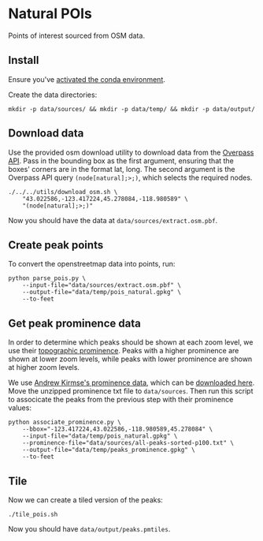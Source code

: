 # Natural POIs

Points of interest sourced from OSM data.

## Install

Ensure you've [activated the conda environment](../../README.md#building-datasets).

Create the data directories:

```
mkdir -p data/sources/ && mkdir -p data/temp/ && mkdir -p data/output/
```

## Download data

Use the provided osm download utility to download data from the [Overpass API](https://wiki.openstreetmap.org/wiki/Overpass_API). Pass in the bounding box as the first argument, ensuring that the boxes' corners are in the format lat, long. The second argument is the Overpass API query `(node[natural];>;)`, which selects the required nodes.

```
./../../utils/download_osm.sh \
    "43.022586,-123.417224,45.278084,-118.980589" \
    "(node[natural];>;)"
```

Now you should have the data at `data/sources/extract.osm.pbf`.

## Create peak points

To convert the openstreetmap data into points, run:

```
python parse_pois.py \
    --input-file="data/sources/extract.osm.pbf" \
    --output-file="data/temp/pois_natural.gpkg" \
    --to-feet
```

## Get peak prominence data

In order to determine which peaks should be shown at each zoom level, we use their [topographic prominence](https://en.wikipedia.org/wiki/Topographic_prominence). Peaks with a higher prominence are shown at lower zoom levels, while peaks with lower prominence are shown at higher zoom levels.

We use [Andrew Kirmse's prominence data](https://www.andrewkirmse.com/prominence-update-2023), which can be [downloaded here](https://github.com/akirmse/mountains#results). Move the unzipped prominence txt file to `data/sources`. Then run this script to associcate the peaks from the previous step with their prominence values:

```
python associate_prominence.py \
    --bbox="-123.417224,43.022586,-118.980589,45.278084" \
    --input-file="data/temp/pois_natural.gpkg" \
    --prominence-file="data/sources/all-peaks-sorted-p100.txt" \
    --output-file="data/temp/peaks_prominence.gpkg" \
    --to-feet
```

## Tile

Now we can create a tiled version of the peaks:

```
./tile_pois.sh
```

Now you should have `data/output/peaks.pmtiles`.
